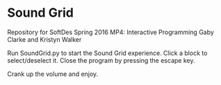 # Sound Grid
Repository for SoftDes Spring 2016 MP4: Interactive Programming
Gaby Clarke and Kristyn Walker

Run SoundGrid.py to start the Sound Grid experience.
Click a block to select/deselect it.
Close the program by pressing the escape key.

Crank up the volume and enjoy.